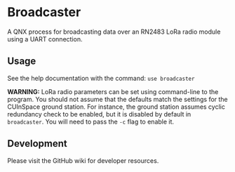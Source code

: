 # Broadcaster

A QNX process for broadcasting data over an RN2483 LoRa radio module using a UART connection.

## Usage

See the help documentation with the command: `use broadcaster`

**WARNING:**
LoRa radio parameters can be set using command-line to the program. You should not assume that the defaults match the
settings for the CUInSpace ground station. For instance, the ground station assumes cyclic redundancy check to be
enabled, but it is disabled by default in `broadcaster`. You will need to pass the `-c` flag to enable it.

## Development

Please visit the GitHub wiki for developer resources.

